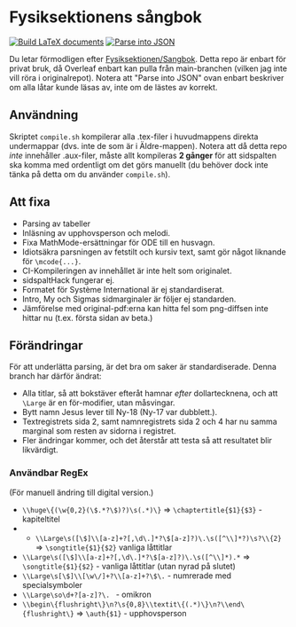 # Fysiksektionens sångbok
[![Build LaTeX documents](https://github.com/oskarr/Sangbok/actions/workflows/compile.yml/badge.svg)](https://github.com/oskarr/Sangbok/actions/workflows/compile.yml) [![Parse into JSON](https://github.com/oskarr/Sangbok/actions/workflows/json-parse.yml/badge.svg)](https://github.com/oskarr/Sangbok/actions/workflows/json-parse.yml)

Du letar förmodligen efter [Fysiksektionen/Sangbok](https://github.com/Fysiksektionen/Sangbok). Detta repo är enbart för privat bruk, då Overleaf enbart kan pulla från main-branchen (vilken jag inte vill röra i originalrepot). Notera att "Parse into JSON" ovan enbart beskriver om alla låtar kunde läsas av, inte om de lästes av korrekt.

## Användning
Skriptet `compile.sh` kompilerar alla .tex-filer i huvudmappens direkta undermappar (dvs. inte de som är i Äldre-mappen). Notera att då detta repo _inte_ innehåller .aux-filer, måste allt kompileras **2 gånger** för att sidspalten ska komma med ordentligt om det görs manuellt (du behöver dock inte tänka på detta om du använder `compile.sh`).

## Att fixa
* Parsing av tabeller
* Inläsning av upphovsperson och melodi.
* Fixa MathMode-ersättningar för ODE till en husvagn.
* Idiotsäkra parsningen av fetstilt och kursiv text, samt gör något liknande för `\mcode{...}`.
* CI-Kompileringen av innehållet är inte helt som originalet.
 * sidspaltHack fungerar ej.
* Formatet för Système International är ej standardiserat.
* Intro, My och Sigmas sidmarginaler är följer ej standarden.
* Jämförelse med original-pdf:erna kan hitta fel som png-diffsen inte hittar nu (t.ex. första sidan av beta.)

## Förändringar
För att underlätta parsing, är det bra om saker är standardiserade. Denna branch har därför ändrat:
* Alla titlar, så att bokstäver efteråt hamnar _efter_ dollartecknena, och att `\Large` är en för-modifier, utan måsvingar.
* Bytt namn Jesus lever till Ny-18 (Ny-17 var dubblett.).
* Textregistrets sida 2, samt namnregistrets sida 2 och 4 har nu samma marginal som resten av sidorna i registret.
* Fler ändringar kommer, och det återstår att testa så att resultatet blir likvärdigt.

### Användbar RegEx
(För manuell ändring till digital version.)
* `\\huge\{(\w{0,2}(\$.*?\$)?)\s(.*)\}` => `\chaptertitle{$1}{$3}` - kapiteltitel
* * `\\Large\s([\$]\\[a-z]+?[,\d\.]*?\$[a-z]?)\.\s([^\\]*?)\s?\\{2}` => `\songtitle{$1}{$2}` vanliga låttitlar
* `\\Large\s([\$]\\[a-z]+?[,\d\.]*?\$[a-z]?)\.\s([^\\]*).*` => `\songtitle{$1}{$2}` - vanliga låttitlar (utan nyrad på slutet)
* `\\Large\s[\$]\\[\w\/]+?\\[a-z]+?\$\.` - numrerade med specialsymboler
* `\\Large\so\d+?[a-z]?\. ` - omikron
* `\\begin\{flushright\}\n?\s{0,8}\\textit\{(.*)\}\n?\\end\{flushright\}` => `\auth{$1}` - upphovsperson